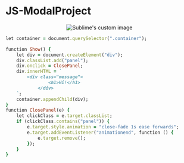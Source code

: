 # JS-ModalProject
<p align="center">
  <img src="https://github.com/damlahub/JS-ModalProject/blob/main/ss.gif" alt="Sublime's custom image"/>
</p>

```ruby
let container = document.querySelector(".container");

function Show() {
    let div = document.createElement("div");
    div.classList.add("panel");
    div.onclick = ClosePanel;
    div.innerHTML = `
        <div class="message">
                <h1>Hi!</h1>
            </div>
    `;
    container.appendChild(div);
}
function ClosePanel(e) {
    let clickClass = e.target.classList;
    if (clickClass.contains("panel")) {
        e.target.style.animation = "close-fade 1s ease forwards";
        e.target.addEventListener("animationend", function () {
            e.target.remove();
        });
    }
}
```
